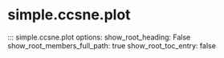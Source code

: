# simple.ccsne.plot

::: simple.ccsne.plot
    options:
        show_root_heading: False
        show_root_members_full_path: true
        show_root_toc_entry: false
